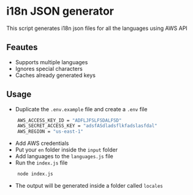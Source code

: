 # i18n JSON generator

This script generates i18n json files for all the languages using AWS API

## Feautes

- Supports multiple languages
- Ignores special characters
- Caches already generated keys

## Usage

- Duplicate the `.env.example` file and create a `.env` file

```sh
    AWS_ACCESS_KEY_ID = "ADFLJFSLFSDALFSD"
    AWS_SECRET_ACCESS_KEY = "adsfASdladsflkfadslasfdal"
    AWS_REGION = "us-east-1"
```

- Add AWS credentials
- Put your `en` folder inside the `input` folder
- Add languages to the `languages.js` file
- Run the `index.js` file

```sh
    node index.js
```

- The output will be generated inside a folder called `locales`
